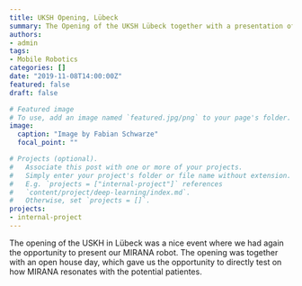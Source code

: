 ```yaml
---
title: UKSH Opening, Lübeck
summary: The Opening of the UKSH Lübeck together with a presentation of our MIRANA project.
authors:
- admin
tags:
- Mobile Robotics
categories: []
date: "2019-11-08T14:00:00Z"
featured: false
draft: false

# Featured image
# To use, add an image named `featured.jpg/png` to your page's folder.
image:
  caption: "Image by Fabian Schwarze"
  focal_point: ""

# Projects (optional).
#   Associate this post with one or more of your projects.
#   Simply enter your project's folder or file name without extension.
#   E.g. `projects = ["internal-project"]` references
#   `content/project/deep-learning/index.md`.
#   Otherwise, set `projects = []`.
projects:
- internal-project
---
```

The opening of the USKH in Lübeck was a nice event where we had again the opportunity to present our MIRANA robot. The opening was together with an open house day, which gave us the opportunity to directly test on how MIRANA resonates with the potential patientes.
